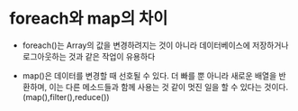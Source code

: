 # foreach와 map의 차이

- foreach()는 Array의 값을 변경하려지는 것이 아니라 데이터베이스에 저장하거나 로그아웃하는 것과 같은 작업이 유용하다

- map()은 데이터를 변경할 때 선호될 수 있다. 더 빠를 뿐 아니라 새로운 배열을 반환하며, 이는 다른 메소드들과 함께 사용는 것 같이 멋진 일을 할 수 있다는 것이다.(map(),filter(),reduce())
